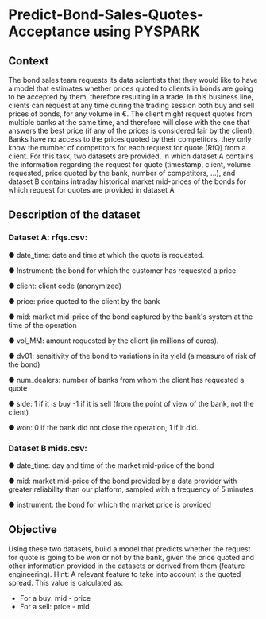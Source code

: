 # Predict-Bond-Sales-Quotes-Acceptance using PYSPARK

<pyspark based implementation>

## Context

The bond sales team requests its data scientists that they would like to have a model that
estimates whether prices quoted to clients in bonds are going to be accepted by them,
therefore resulting in a trade. In this business line, clients can request at any time during the
trading session both buy and sell prices of bonds, for any volume in €. The client might
request quotes from multiple banks at the same time, and therefore will close with the one
that answers the best price (if any of the prices is considered fair by the client). Banks have
no access to the prices quoted by their competitors, they only know the number of
competitors for each request for quote (RfQ) from a client.
For this task, two datasets are provided, in which dataset A contains the information
regarding the request for quote (timestamp, client, volume requested, price quoted by the
bank, number of competitors, …), and dataset B contains intraday historical market
mid-prices of the bonds for which request for quotes are provided in dataset A

## Description of the dataset

### Dataset A: rfqs.csv:
● date_time: date and time at which the quote is requested.
  
● Instrument: the bond for which the customer has requested a price
  
● client: client code (anonymized)
  
● price: price quoted to the client by the bank
  
● mid: market mid-price of the bond captured by the bank's system at the time of the
operation
  
● vol_MM: amount requested by the client (in millions of euros).
  
● dv01: sensitivity of the bond to variations in its yield (a measure of risk of the bond)
  
● num_dealers: number of banks from whom the client has requested a quote
  
● side: 1 if it is buy -1 if it is sell (from the point of view of the bank, not the client)
  
● won: 0 if the bank did not close the operation, 1 if it did.

### Dataset B mids.csv:
● date_time: day and time of the market mid-price of the bond
  
● mid: market mid-price of the bond provided by a data provider with greater reliability
than our platform, sampled with a frequency of 5 minutes
  
● instrument: the bond for which the market price is provided


## Objective

Using these two datasets, build a model that predicts whether the request for quote is going
to be won or not by the bank, given the price quoted and other information provided in the
datasets or derived from them (feature engineering).
Hint: A relevant feature to take into account is the quoted spread. This value is calculated as:
- For a buy: mid - price
- For a sell: price - mid


